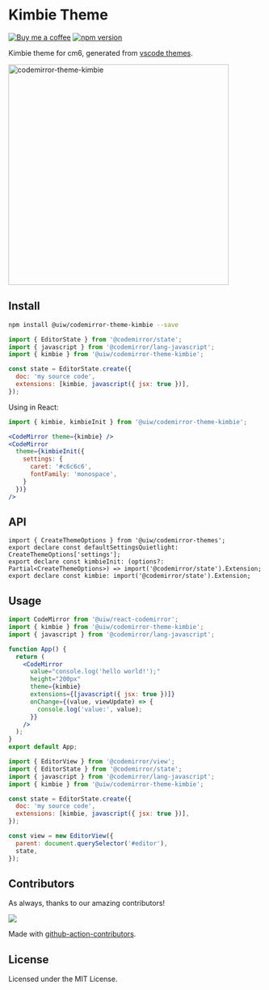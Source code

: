 <!--rehype:ignore:start-->

# Kimbie Theme

<!--rehype:ignore:end-->

[![Buy me a coffee](https://img.shields.io/badge/Buy%20me%20a%20coffee-048754?logo=buymeacoffee)](https://jaywcjlove.github.io/#/sponsor)
[![npm version](https://img.shields.io/npm/v/@uiw/codemirror-theme-kimbie.svg)](https://www.npmjs.com/package/@uiw/codemirror-theme-kimbie)

Kimbie theme for cm6, generated from [vscode themes](https://github.com/microsoft/vscode/blob/main/extensions/theme-kimbie-dark/themes/kimbie-dark-color-theme.json).

<a href="https://uiwjs.github.io/react-codemirror/#/theme/data/kimbie">
  <img width="436" alt="codemirror-theme-kimbie" src="https://github.com/uiwjs/react-codemirror/assets/1680273/859e75f6-cc7c-4182-ac92-dbf3168784b0">
</a>

## Install

```bash
npm install @uiw/codemirror-theme-kimbie --save
```

```js
import { EditorState } from '@codemirror/state';
import { javascript } from '@codemirror/lang-javascript';
import { kimbie } from '@uiw/codemirror-theme-kimbie';

const state = EditorState.create({
  doc: 'my source code',
  extensions: [kimbie, javascript({ jsx: true })],
});
```

Using in React:

```jsx
import { kimbie, kimbieInit } from '@uiw/codemirror-theme-kimbie';

<CodeMirror theme={kimbie} />
<CodeMirror
  theme={kimbieInit({
    settings: {
      caret: '#c6c6c6',
      fontFamily: 'monospace',
    }
  })}
/>
```

## API

```tsx
import { CreateThemeOptions } from '@uiw/codemirror-themes';
export declare const defaultSettingsQuietlight: CreateThemeOptions['settings'];
export declare const kimbieInit: (options?: Partial<CreateThemeOptions>) => import('@codemirror/state').Extension;
export declare const kimbie: import('@codemirror/state').Extension;
```

## Usage

```jsx
import CodeMirror from '@uiw/react-codemirror';
import { kimbie } from '@uiw/codemirror-theme-kimbie';
import { javascript } from '@codemirror/lang-javascript';

function App() {
  return (
    <CodeMirror
      value="console.log('hello world!');"
      height="200px"
      theme={kimbie}
      extensions={[javascript({ jsx: true })]}
      onChange={(value, viewUpdate) => {
        console.log('value:', value);
      }}
    />
  );
}
export default App;
```

```js
import { EditorView } from '@codemirror/view';
import { EditorState } from '@codemirror/state';
import { javascript } from '@codemirror/lang-javascript';
import { kimbie } from '@uiw/codemirror-theme-kimbie';

const state = EditorState.create({
  doc: 'my source code',
  extensions: [kimbie, javascript({ jsx: true })],
});

const view = new EditorView({
  parent: document.querySelector('#editor'),
  state,
});
```

## Contributors

As always, thanks to our amazing contributors!

<a href="https://github.com/uiwjs/react-codemirror/graphs/contributors">
  <img src="https://uiwjs.github.io/react-codemirror/CONTRIBUTORS.svg" />
</a>

Made with [github-action-contributors](https://github.com/jaywcjlove/github-action-contributors).

## License

Licensed under the MIT License.
